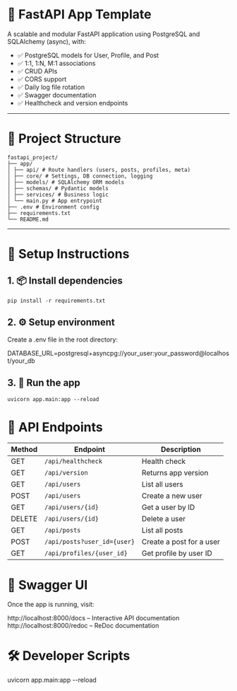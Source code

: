 # 🚀 FastAPI App Template

A scalable and modular FastAPI application using PostgreSQL and SQLAlchemy (async), with:

- ✅ PostgreSQL models for User, Profile, and Post
- ✅ 1:1, 1:N, M:1 associations
- ✅ CRUD APIs
- ✅ CORS support
- ✅ Daily log file rotation
- ✅ Swagger documentation
- ✅ Healthcheck and version endpoints

---

# 📁 Project Structure

```
fastapi_project/
├── app/
│ ├── api/ # Route handlers (users, posts, profiles, meta)
│ ├── core/ # Settings, DB connection, logging
│ ├── models/ # SQLAlchemy ORM models
│ ├── schemas/ # Pydantic models
│ ├── services/ # Business logic
│ └── main.py # App entrypoint
├── .env # Environment config
├── requirements.txt
└── README.md
```
---

# 🧪 Setup Instructions

## 1. 📦 Install dependencies


`pip install -r requirements.txt`

## 2. ⚙️ Setup environment
Create a .env file in the root directory:

DATABASE_URL=postgresql+asyncpg://your_user:your_password@localhost/your_db

## 3. 🚀 Run the app
`uvicorn app.main:app --reload`

# 🔌 API Endpoints

| Method | Endpoint                       | Description              |
| ------ | ------------------------------ | ------------------------ |
| GET    | `/api/healthcheck`          | Health check             |
| GET    | `/api/version`              | Returns app version      |
| GET    | `/api/users`                | List all users           |
| POST   | `/api/users`                | Create a new user        |
| GET    | `/api/users/{id}`           | Get a user by ID         |
| DELETE | `/api/users/{id}`           | Delete a user            |
| GET    | `/api/posts`                | List all posts           |
| POST   | `/api/posts?user_id={user}` | Create a post for a user |
| GET    | `/api/profiles/{user_id}`   | Get profile by user ID   |

# 📜 Swagger UI
Once the app is running, visit:

http://localhost:8000/docs – Interactive API documentation
http://localhost:8000/redoc – ReDoc documentation

# 🛠 Developer Scripts
uvicorn app.main:app --reload

